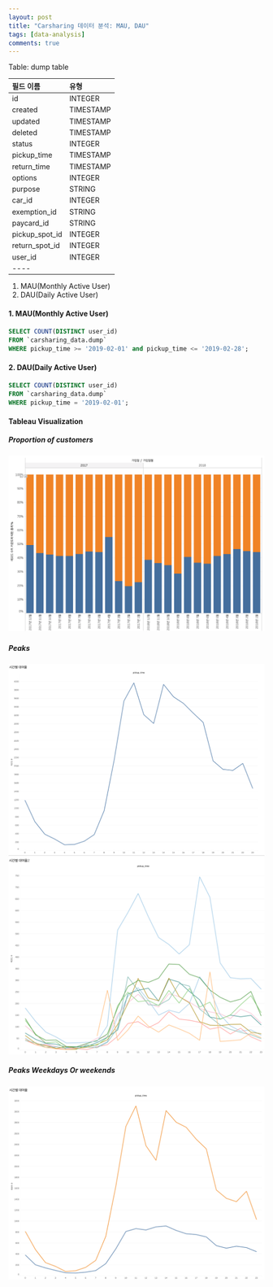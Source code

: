 ```yaml
---
layout: post
title: "Carsharing 데이터 분석: MAU, DAU"
tags: [data-analysis]
comments: true
---
```


Table: dump table

| 필드 이름 | 유형 |
|:---|:---|
| id  | INTEGER  |
| created  | TIMESTAMP  |
| updated  | TIMESTAMP  |
| deleted  | TIMESTAMP  |
| status  | INTEGER  |
| pickup_time  | TIMESTAMP  |
| return_time  | TIMESTAMP  |
| options  | INTEGER  |
| purpose  | STRING  |
| car_id  | INTEGER  |
| exemption_id  | STRING  |
| paycard_id  | STRING  |
| pickup_spot_id  | INTEGER  |
| return_spot_id  | INTEGER  |
| user_id  | INTEGER  |
|----

1. MAU(Monthly Active User)
2. DAU(Daily Active User)

#### 1. MAU(Monthly Active User)
```sql
SELECT COUNT(DISTINCT user_id)
FROM `carsharing_data.dump`
WHERE pickup_time >= '2019-02-01' and pickup_time <= '2019-02-28';
```

#### 2. DAU(Daily Active User)
```sql
SELECT COUNT(DISTINCT user_id)
FROM `carsharing_data.dump`
WHERE pickup_time = '2019-02-01';
```


#### Tableau Visualization

##### Proportion of customers
![정회원/준회원 비율](../images/2019-03-17-carsharing-data-analysis-회원변동.png)

##### Peaks
![PickupTime1](../images/2019-04-16-pickup-time-1.png)
![PickupTime2](../images/2019-04-16-pickup-time-2.png)

##### Peaks Weekdays Or weekends
![PickupTime3](../images/2019-04-16-3-Weekday-or-Weekends.png)